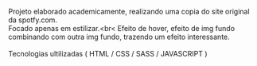 Projeto elaborado academicamente, realizando uma copia do site original da spotfy.com.<br>
Focado apenas em estilizar.<br<
Efeito de hover, efeito de img fundo combinando com outra img fundo, trazendo um efeito interessante.<br>
<br>
Tecnologias ultilizadas ( HTML / CSS / SASS / JAVASCRIPT )
